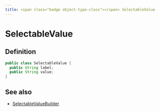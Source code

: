 ```yaml
---
title: <span class="badge object-type-class"></span> SelectableValue
---
```

# <span class="badge object-type-class"></span> SelectableValue

## Definition

```java
public class SelectableValue {
  public String label;
  public String value;
}
```
## See also

 * <span class="badge builder"></span> [SelectableValueBuilder](./builder-SelectableValueBuilder.md)
